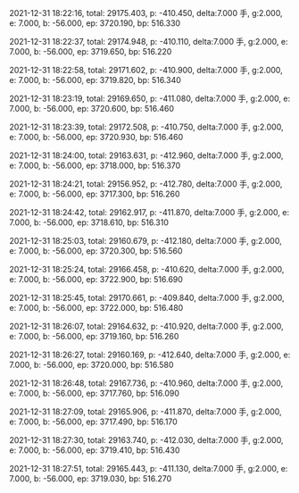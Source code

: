 2021-12-31 18:22:16, total: 29175.403, p: -410.450, delta:7.000 手, g:2.000, e: 7.000, b: -56.000, ep: 3720.190, bp: 516.330

2021-12-31 18:22:37, total: 29174.948, p: -410.110, delta:7.000 手, g:2.000, e: 7.000, b: -56.000, ep: 3719.650, bp: 516.220

2021-12-31 18:22:58, total: 29171.602, p: -410.900, delta:7.000 手, g:2.000, e: 7.000, b: -56.000, ep: 3719.820, bp: 516.340

2021-12-31 18:23:19, total: 29169.650, p: -411.080, delta:7.000 手, g:2.000, e: 7.000, b: -56.000, ep: 3720.600, bp: 516.460

2021-12-31 18:23:39, total: 29172.508, p: -410.750, delta:7.000 手, g:2.000, e: 7.000, b: -56.000, ep: 3720.930, bp: 516.460

2021-12-31 18:24:00, total: 29163.631, p: -412.960, delta:7.000 手, g:2.000, e: 7.000, b: -56.000, ep: 3718.000, bp: 516.370

2021-12-31 18:24:21, total: 29156.952, p: -412.780, delta:7.000 手, g:2.000, e: 7.000, b: -56.000, ep: 3717.300, bp: 516.260

2021-12-31 18:24:42, total: 29162.917, p: -411.870, delta:7.000 手, g:2.000, e: 7.000, b: -56.000, ep: 3718.610, bp: 516.310

2021-12-31 18:25:03, total: 29160.679, p: -412.180, delta:7.000 手, g:2.000, e: 7.000, b: -56.000, ep: 3720.300, bp: 516.560

2021-12-31 18:25:24, total: 29166.458, p: -410.620, delta:7.000 手, g:2.000, e: 7.000, b: -56.000, ep: 3722.900, bp: 516.690

2021-12-31 18:25:45, total: 29170.661, p: -409.840, delta:7.000 手, g:2.000, e: 7.000, b: -56.000, ep: 3722.000, bp: 516.480

2021-12-31 18:26:07, total: 29164.632, p: -410.920, delta:7.000 手, g:2.000, e: 7.000, b: -56.000, ep: 3719.160, bp: 516.260

2021-12-31 18:26:27, total: 29160.169, p: -412.640, delta:7.000 手, g:2.000, e: 7.000, b: -56.000, ep: 3720.000, bp: 516.580

2021-12-31 18:26:48, total: 29167.736, p: -410.960, delta:7.000 手, g:2.000, e: 7.000, b: -56.000, ep: 3717.760, bp: 516.090

2021-12-31 18:27:09, total: 29165.906, p: -411.870, delta:7.000 手, g:2.000, e: 7.000, b: -56.000, ep: 3717.490, bp: 516.170

2021-12-31 18:27:30, total: 29163.740, p: -412.030, delta:7.000 手, g:2.000, e: 7.000, b: -56.000, ep: 3719.410, bp: 516.430

2021-12-31 18:27:51, total: 29165.443, p: -411.130, delta:7.000 手, g:2.000, e: 7.000, b: -56.000, ep: 3719.030, bp: 516.270